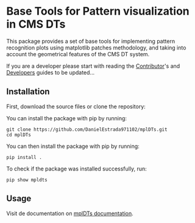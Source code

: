 # Base Tools for Pattern visualization in CMS DTs

This package provides a set of base tools for implementing pattern recognition plots using matplotlib
patches methodology, and taking into account the geometrical features of the CMS DT system.

If you are a developer please start with reading the [Contributor][contributing]'s  and [Developers][developers]  guides to be updated...

## Installation

First, download the source files or clone the repository:

You can install the package with pip by running:

```shell
git clone https://github.com/DanielEstrada971102/mplDTs.git
cd mplDTs
```

You can then install the package with pip by running:

```shell
pip install .
```

To check if the package was installed successfully, run:

```shell
pip show mpldts
```

## Usage

Visit de documentation on [mplDTs documentation](https://danielestrada971102.github.io/mplDTs/).

[contributing]: CONTRIBUTING.md
[developers]: DEVELOPERS.md